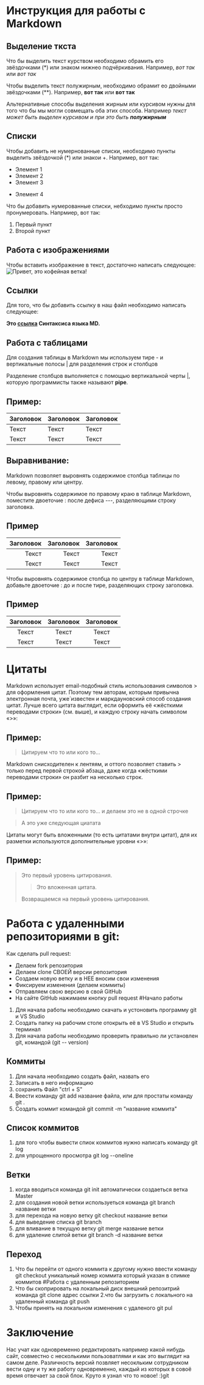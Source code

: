 # Инструкция для работы с Markdown

## Выделение ткста
Что бы выделить текст курством необходимо обрамить его звёздочками (*) или знаком нижнео подчёркивания. Например, *вот так* или _вот так_

Чтобы выделить текст полужирным, необходимо обрамит ео двойными звёздочками (**).
Например, **вот так** или __вот так__

Альтернативные способы выделения жирным или курсивом нужны для того что бы мы могли совмещать оба этих способа. Например _текст может быть выделен курсивом и при это быть **полужирным**_
## Списки

Чтобы добавить не нумернованные списки, необходимо пункты выделить звёздочкой (*) или знакои +.
Например, вот так:
* Элемент 1
* Элемент 2
* Элемент 3
+ Элемент 4

Что бы добавить нумерованные списки, небходимо пункты просто пронумеровать. 
Напрмиер, вот так: 
1. Первый пункт
2. Второй пункт

## Работа с изображениями
Чтобы вставить изображение в текст, достаточно написать следующее:
![Привет, это кофейная ветка!](coffee.jpg)
## Ссылки
Для того, что бы добавить ссылку в наш файл необходимо написать следующее: 

**Это [ссылка](https://texterra.ru/blog/ischerpyvayushchaya-shpargalka-po-sintaksisu-razmetki-markdown-na-zametku-avtoram-veb-razrabotchikam.html) Синтаксиса языка MD.**

## Работа с таблицами
Для создания таблицы в Markdown мы используем тире - и вертикальные полосы | для разделения строк и столбцов

Разделение столбцов выполняется с помощью вертикальной черты |, которую программисты также называют **pipe**.

## Пример:

|Заголовок|Заголовок|Заголовок|
|-----|-----|-----|
|Текст|Текст|Текст
|Текст|Текст|Текст

## Выравнивание:
Markdown позволяет выровнять содержимое столбца таблицы по левому, правому или центру.

Чтобы выровнять содержимое по правому краю в таблице Markdown, поместите двоеточие : после дефиса ---, разделяющими строку заголовка.
## Пример
|Заголовок|Заголовок|Заголовок|
|-----:|-----:|-----:|
|Текст|Текст|Текст
|Текст|Текст|Текст

Чтобы выровнять содержимое столбца по центру в таблице Markdown, добавьте двоеточие : до и после тире, разделяющих строку заголовка.
## Пример
|Заголовок|Заголовок|Заголовок|
|:-----:|:-----:|:-----:|
|Текст|Текст|Текст
|Текст|Текст|Текст

# Цитаты
Markdown использует email-подобный стиль использования символов > для оформления цитат. Поэтому тем авторам, которым привычна электронная почта, уже́ известен и маркдауновский способ создания цитат. Лучше всего цитата выглядит, если оформить её «жёсткими переводами строки» (см. выше), и каждую строку начать символом «>»:

## Пример: 
> Цитируем что то или кого то...

Markdown снисходителен к лентяям, и оттого позволяет ставить > только перед первой строкой абзаца, даже когда «жёсткими переводами строки» он разбит на несколько строк.

## Пример:
>Цитируем что то или кого то...
и делаем это не в одной строчке

> А это уже следующая циатата

Цитаты могут быть вложенными (то есть цитатами внутри цитат), для их разметки используются дополнительные уровни «>»:
## Пример:
> Это первый уровень цитирования.
>
> > Это вложенная цитата.
>
> Возвращаемся на первый уровень цитирования.

# Работа с удаленными репозиториями в git:
Как сделать pull request:
+	Делаем fork репозитория
+	Делаем clone СВОЕЙ версии репозитория
+	Создаем новую ветку и в НЕЕ вносим свои изменения
+	Фиксируем изменения (делаем коммиты)
+	Отправляем свою версию в свой GitHub
+	На сайте GitHub нажимаем кнопку pull request
#Начало работы
1. Для начала работы необходимо скачать и устоновить программу git и VS Studio
2. Создать папку на рабочим столе отокрыть её в VS Studio и открыть терминал
3. Для начала работы необходимо проверить правильно ли установлен git, командой (git --
version)

## Коммиты
1. Для начала необходимо создать файл, назвать его
2. Записать в него информацию
3. сохранить Файл "ctrl + S"
4. Веести команду git add название файла, или для простаты команду git .
5. Создать коммит командой git commit -m "название коммита"
## Список коммитов
1. для того чтобы вывести спиок коммитов нужно написать команду git log
2. для упрощенного просмотра git log --oneline 
## Ветки
1. когда вводиться команда git init автоматически создаеться ветка Master
2. для создания новой ветки используеться команда git branch название ветки
3. для перехода на новую ветку git checkout название ветки
4. для выведение списка git branch
5. для вливание в текущую ветку git merge название ветки
6. для удаление слитой ветки git branch -d название ветки
## Переход
1. Что бы перейти от одного коммита к другому нужно ввести команду git checkout уникальный номер коммита который указан в спимке коммитов
#Работа с удаленным репозиторием
1. Что бы скоприровать на локальный диск внешний репозитрий команда git clone адрес ссылки
2.что бы загрузить с локального на удаленный команда git push
3. Чтобы принять на локальном изменения с удаленого git pul

# Заключение
Нас учат как одновременно редактировать например какой нибудь сайт, совместно с несколькими пользоватлями и как это выглядит на самом деле. Различность версий позвляет несокльким сотрудником вести одну и ту же работу одновременно, каждый из которых в совоё время отвечает за свой блок. Круто я узнал что то новое! :)git